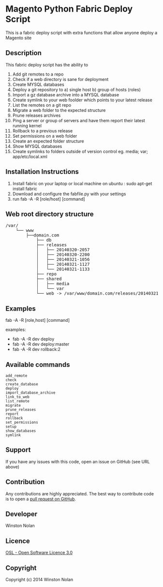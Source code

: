 Magento Python Fabric Deploy Script
===================================
This is a fabric deploy script with extra functions that allow anyone deploy a Magento site

Description
-----------
This fabric deploy script has the ability to

1. Add git remotes to a repo
2. Check if a web directory is sane for deployment
3. Create MYSQL databases
4. Deploy a git repository to a) single host b) group of hosts (roles)
5. Import a gz database archive into a MYSQL database
6. Create  symlink to your web foolder which points to your latest release
7. List the remotes on a git repo
8. Migrate a web folder to the expected structure
9. Prune releases archives
10. Ping a server or group of servers and have them report their latest running kernel
11. Rollback to a previous release
12. Set permissions on a web folder
13. Create an expected folder structure
14. Show MYSQL databases
15. Create symlinks to folders outside of version control eg. media; var; app/etc/local.xml

Installation Instructions
-------------------------
1. Install fabric on your laptop or local machine on ubuntu : sudo apt-get install fabric
2. Download and configure the fabfile.py with your settings
3. run fab -A -R [role/host] [command]

Web root directory structure
----------------------------
<pre>
/var/
    └── www
        ├──domain.com
            ├── db
            ├── releases
            │   ├── 20140320-2057
            │   ├── 20140320-2200
            │   ├── 20140321-1056
            │   ├── 20140321-1127
            │   └── 20140321-1133
            ├── repo
            ├── shared
            │   ├── media
            │   └── var
            └── web -> /var/www/domain.com/releases/20140321-1133
</pre>

Examples
--------
fab -A -R [role,host] [command]

examples:
- fab -A -R dev deploy
- fab -A -R dev deploy:master
- fab -A -R dev rollback:2

Available commands
------------------

    add_remote
    check
    create_database
    deploy
    import_database_archive
    link_to_web
    list_remote
    migrate
    prune_releases
    report
    rollback
    set_permissions
    setup
    show_databases
    symlink

Support
-------
If you have any issues with this code, open an issue on GitHub (see URL above)

Contribution
------------
Any contributions are highly appreciated. The best way to contribute code is to open a
[pull request on GitHub](https://help.github.com/articles/using-pull-requests).

Developer
---------
Winston Nolan

Licence
-------
[OSL - Open Software Licence 3.0](http://opensource.org/licenses/osl-3.0.php)

Copyright
---------
Copyright (c) 2014 Winston Nolan

